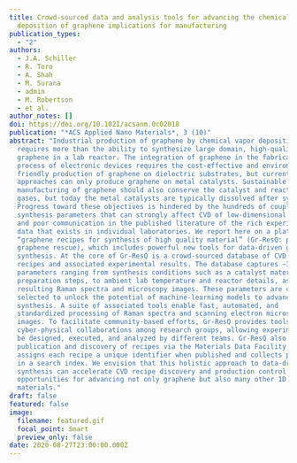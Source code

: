 ```yaml
---
title: Crowd-sourced data and analysis tools for advancing the chemical vapor
  deposition of graphene implications for manufacturing
publication_types:
  - "2"
authors:
  - J.A. Schiller
  - R. Toro
  - A. Shah
  - M. Surana
  - admin
  - M. Robertson
  - et al.
author_notes: []
doi: https://doi.org/10.1021/acsanm.0c02018
publication: "*ACS Applied Nano Materials*, 3 (10)"
abstract: "Industrial production of graphene by chemical vapor deposition (CVD)
  requires more than the ability to synthesize large domain, high-quality
  graphene in a lab reactor. The integration of graphene in the fabrication
  process of electronic devices requires the cost-effective and environmentally
  friendly production of graphene on dielectric substrates, but current
  approaches can only produce graphene on metal catalysts. Sustainable
  manufacturing of graphene should also conserve the catalyst and reaction
  gases, but today the metal catalysts are typically dissolved after synthesis.
  Progress toward these objectives is hindered by the hundreds of coupled
  synthesis parameters that can strongly affect CVD of low-dimensional materials
  and poor communication in the published literature of the rich experimental
  data that exists in individual laboratories. We report here on a platform,
  “graphene recipes for synthesis of high quality material” (Gr-ResQ: pronounced
  graphene rescue), which includes powerful new tools for data-driven graphene
  synthesis. At the core of Gr-ResQ is a crowd-sourced database of CVD synthesis
  recipes and associated experimental results. The database captures ∼300
  parameters ranging from synthesis conditions such as a catalyst material and
  preparation steps, to ambient lab temperature and reactor details, as well as
  resulting Raman spectra and microscopy images. These parameters are carefully
  selected to unlock the potential of machine-learning models to advance
  synthesis. A suite of associated tools enable fast, automated, and
  standardized processing of Raman spectra and scanning electron microscopy
  images. To facilitate community-based efforts, Gr-ResQ provides tools for
  cyber-physical collaborations among research groups, allowing experiments to
  be designed, executed, and analyzed by different teams. Gr-ResQ also allows
  publication and discovery of recipes via the Materials Data Facility, which
  assigns each recipe a unique identifier when published and collects parameters
  in a search index. We envision that this holistic approach to data-driven
  synthesis can accelerate CVD recipe discovery and production control and open
  opportunities for advancing not only graphene but also many other 1D and 2D
  materials."
draft: false
featured: false
image:
  filename: featured.gif
  focal_point: Smart
  preview_only: false
date: 2020-08-27T23:00:00.000Z
---
```

